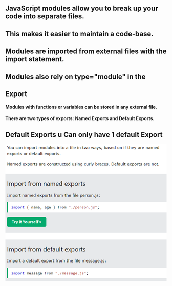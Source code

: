 ## JavaScript modules allow you to break up your code into separate files.

## This makes it easier to maintain a code-base.

## Modules are imported from external files with the import statement.

## Modules also rely on type="module" in the <script> tag.

<script type="module">
import message from "./message.js";
</script>

## Export
#### Modules with functions or variables can be stored in any external file.

#### There are two types of exports: Named Exports and Default Exports.

## Default Exports u Can only have 1 default Export

![alt text](/img5/export.PNG)





















<!-- ## Synchronous

#### What is Synchronous in JavaScript? As its base JavaScript language is synchronous. Synchronous means the code runs in a particular sequence of instructions given in the program. Each instruction waits for the previous instruction to complete its execution.

![alt text](/img5/sync.PNG)

## Asynchronous JavaScript
#### In this module, we take a look at asynchronous JavaScript, why it is important, and how it can be used to effectively handle potential blocking operations, such as fetching resources from a server.

![alt text](/img5/async.PNG)


## Promise

#### Объект Promise используется для отложенных и асинхронных вычислений.

#### может находиться в трёх состояниях:

#### ожидание (pending): начальное состояние, не исполнен и не отклонён.
#### исполнено (fulfilled): операция завершена успешно.
#### отклонено (rejected): операция завершена с ошибкой.



## Try...Catch

## Try
#### Конструкция try содержит блок try, в котором находится одна или несколько инструкций (Блок ({} ) обязательно должен присутствовать, даже если выполняется всего одна инструкция), и хотя бы один блок catch или finally. Таким образом, есть три основные формы конструкции try:

### try {...} catch {...}
### try {...} finally {...}
### try {...} catch {...} finally {...}

## Catch
#### Блок catch содержит инструкции, которые будут выполнены, если в блоке try произошла ошибка. Если любая инструкция в блоке try выбрасывает исключение, то управление сразу же переходит в блок catch. Если в блок try не было выброшено исключение, то блок catch не выполняется.

## Async Await

#### Note: The await keyword is only valid inside async functions within regular JavaScript code. If you use it outside of an async function's body, you will get a SyntaxError.await can be used on its own with JavaScript modules.


## API(Aplication Programming Interface)

#### API повсеместно используют для взаимодействия программ и приложений с операционными системами или интернет-сайтами. Если бы Application Programming Interface отключились, то почти все сервисы в интернете и большинство компьютерных программ перестали бы работать.

#### С помощью API программисты могут использовать возможности разных приложений, не задумываясь о том, как эти приложения обрабатывают запросы и какой у них код.

![alt text](/img5/API.png)

## Fetch()

#### Fetch API предоставляет интерфейс JavaScript для работы с запросами и ответами HTTP. Он также предоставляет глобальный метод fetch() (en-US), который позволяет легко и логично получать ресурсы по сети асинхронно.

## Fetch(Get)
![alt text](/img5/awaitfetch.PNG)

## Fetch(Post)
![alt text](/img5/post.PNG)

## Fetch(Delete)
![alt text](/img5/Delete.PNG)

## Axios
![alt text](/img5/Axiosjs.jpg)
#### Что такое Axios? Axios - это HTTP-клиент, основанный на Promise для node.js и браузера. Он изоморфный (= он может работать в браузере и node.js с той же базой кодов). На стороне сервера он использует нативный node.js http -модуль, тогда как на стороне клиента (браузер) он использует XMLHttpRequests.

![alt text](/img5/Axios.PNG)

 -->



















<!-- ## Dom
#### Этот раздел представляет краткое знакомство с Объектной Моделью Документа (DOM) - что такое DOM, каким образом предоставляются структуры HTML и XML документов, и как взаимодействовать с ними. Данный раздел содержит справочную информацию и примеры.

![alt text](/img4dom/DOM.PNG)

## Document.querySelector()
#### Document метод querySelector() возвращает первый элемент (Element) документа, который соответствует указанному селектору или группе селекторов. Если совпадений не найдено, возвращает значение null.
![alt text](/img4dom/QuerySelector.png)


## InnerHtml

#### innerHTML – самый простой способ считать или изменить HTML-содержимое элемента. Это свойство использует строки, что даёт возможность легко менять и очищать содержимое элементов. Когда в innerHTML присваивается новое значение, все предыдущее содержимое удаляется и создаётся новое, что приводит к перерисовке страницы

## Events

### 1-Пользователь кликает мышью или наводит курсор на определённый элемент.
### 2-Пользователь нажимает клавишу на клавиатуре.
### 3-Пользователь изменяет размер или закрывает окно браузера.
### 4-Завершение загрузки веб-страницы.
### 5-Отправка данных через формы.
### 6-Воспроизведение видео, пауза или завершение воспроизведения.
### 7-Произошла ошибка.
![alt text](/img4dom/Events.PNG)

## В HTML-документах создаёт элемент c тем тегом, что указан в аргументе или HTMLUnknownElement, если имя тега не распознаётся.
 
#### element — созданный объект элемента.
#### tagName — строка, указывающая элемент какого типа должен быть создан. nodeName создаётся и инициализируется со значением tagName.
#### options — необязательный параметр, объект ElementCreationOptions, который может содержать только поле is, указывающее имя пользовательского элемента, созданного с помощью customElements.define() (см. Веб-компоненты).
![alt text](/img4dom/CreateElemnt.PNG)


## appendChild()
#### Node.appendChild() добавляет узел в конец списка дочерних элементов указанного родительского узла. Если данный дочерний элемент является ссылкой на существующий узел в документе, то функция appendChild() перемещает его из текущей позиции в новую позицию (нет необходимости удалять узел из родительского узла перед добавлением его к какому-либо другому узлу).
![alt text](/img4dom/appendChild.PNG)

## Classlist()
#### ClassList является геттером. Возвращаемый им объект имеет несколько методов:

### add( String [,String] )
### Добавляет элементу указанные классы

### remove( String [,String] )
### **Удаляет у элемента указанные классы


## toggle() позволяет отобразить или скрыть выбранные элементы. Если элемент изначально отображается, то он будет скрыт, если элемент скрыт, то он будет отображен. -->






















<!-- ## Object

### Конструктор Object создаёт объект-обёртку для переданного значения. Если значением является null или undefined, создаёт и возвращает пустой объект, в противном случае возвращает объект такого типа, который соответствует переданному значению. Если значение уже является объектом, конструктор вернёт это значение.При вызове в не-конструктором контексте, Object ведёт себя идентично коду new Object().


## Object.entries

### Возвращаемое значение  Массив перечислений собственных свойств объекта с парами [key, value].
![alt text](/img3/objectentry.png)
### Описание
### Object.entries() возвращает массив, элементами которого являются массивы, соответствующие перечисляемому свойству пары [key, value], найденной прямо в object. Порядок свойств тот же, что и при прохождении циклом по свойствам объекта вручную.

### Object.keys

### Метод Object.keys() возвращает массив из собственных перечисляемых свойств переданного объекта, в том же порядке, в котором они бы обходились циклом for...in (разница между циклом и методом в том, что цикл перечисляет свойства и из цепочки прототипов).

![alt text](/img3/objectkey.PNG)


## Object.values()
![alt text](/img3/ovaluePNG.PNG)
### Метод Object.values() возвращает массив значений перечисляемых свойств объекта в том же порядке что и цикл for...in. Разница между циклом и методом в том, что цикл перечисляет свойства и из цепочки прототипов.


##  Destructuring and Spread

###  Destructuring Object

![alt text](/img3/dest.PNG)

#### Синтаксис деструктурирующего присваивания в выражениях JavaScript позволяет извлекать данные из массивов или объектов при помощи синтаксиса, подобного объявлению массива или литералов в объекте.

### Spread

[alt text](/img3/spread.PNG)

#### Spread syntax позволяет расширить доступные для итерации элементы (например, массивы или строки) в местах 
#### для функций: где ожидаемое количество аргументов для вызовов функций равно нулю или больше нуля
#### для элементов (литералов массива)
#### для выражений объектов: в местах, где количество пар "ключ-значение" должно быть равно нулю или больше (для объектных литералов)

## This
#### Значение
### Свойство контекста выполнения кода (global, function или eval), которое в нестрогом режиме всегда является ссылкой на объект, а в строгом режиме может иметь любое значение.

## NewDate()

#### Создаёт экземпляр объекта Date, представляющего собой момент времени. Объект Дата содержит число миллисекунд прошедших с 1 января 1970 г. UTC

#### Если никаких аргументов передано не было, конструктор создаёт объект Date для текущих даты и времени, согласно системным настройкам.
#### Если передано как минимум два аргумента, отсутствующие аргументы устанавливаются в стартовые значения - день месяца 1 и время полуночи.

![alt text](/img3/Date.PNG)

## DateNow()

#### Метод Date.now() возвращает количество миллисекунд, прошедших с 1 января 1970 года 00:00:00 по UTC.

## getFullYear()

![alt text](/img3/fullyear.PNG)

#### Метод getFullYear() возвращает год указанной даты по местному времени.

## getMonth()

![alt text](/img3/Month.PNG)

#### Значение, возвращённое методом getMonth(), является целым числом от 0 до 11. 0 соответствует январю, 1 — февралю и так далее.

## getMinutes()

### Значение, возвращённое методом getMinutes(), является целым числом от 0 до 59.

### Метод setDate() устанавливает день месяца указанной даты по местному времени.

### Метод setMonth() устанавливает месяц указанной даты по местному времени.

### Метод setUTCFullYear() устанавливает полный год указанной даты по всемирному координированному времени.


























<!-- # 1-)Array Definition
# 2-)Array Methods

# 3-)Destructuring,spread and rest.

### Array is:
#### Массив в JavaScript — это упорядоченный список элементов с указанным индексом (ключом к ним). Когда мы хотим сохранить список определенных элементов, а затем получить к ним доступ с помощью одной переменной, именно тогда применяем массив

#### You can also add elements or change the elements by accessing the index value

#### Suppose, an array has two elements. If you try to add an element at index 3 (fourth element), the third element will be undefined. For example,
![alt text](/img2/empty.PNG)


### Array Methods
![alt text](/img2/methods.PNG)

#### push()
##### Adds Element at the end of your ARRAY

### unshift()
##### Adds Element at the begining of your ARRAY
![alt text](/img2/Push-unshift.PNG)

### Pop() - Shift
#####  Removes Elements
![alt text](/img2/pop-shift.PNG)

### reverse()
##### Reverses The Array Elements

### concat()

##### Merges Couple Arrays together
![alt text](/img2/concat.PNG)

#### The includes() 
##### method returns true if an Array contains a specified string. Otherwise it returns false. The includes() method is case sensitive.


#### The indexOf() 
##### method returns the position of the first occurrence of a value in a string. The indexOf() method returns -1 if the value is not found.


### splice()

#### Takes 3 Parameters!. 
#### Parameter No1 from where to start
#### Parameter No2 how many to remove
#### Parameter No3 What to Add

### slice()
#### The slice() method returns a shallow copy of a portion of an array into a new array object selected from start to end ( end not included) where start and end represent the index of items in that array.

### Takes 2 Parameters (start, end) Show from start to end Rest Cut Off!!!

## Callback Methods 
![alt text](/img2/Callback%20M%20List.PNG)

### forEach()
#### Описание Метод forEach() выполняет функцию callback один раз для каждого элемента, находящегося в массиве в порядке возрастания. Она не будет вызвана для удалённых или пропущенных элементов массива. Однако, она будет вызвана для элементов
![alt text](/img2/forEach.PNG)

### map()
![alt text](/img2/Map.PNG)
#### Метод map() создаёт новый массив с результатом вызова указанной функции для каждого элемента массива.

### find()

#### Метод find() возвращает значение первого найденного в массиве элемента, которое удовлетворяет условию переданному в callback функции. В противном случае возвращается undefined.

### filter() Метод filter() создаёт новый массив со всеми элементами, прошедшими проверку, задаваемую в передаваемой функции.
![alt text](/img2/filt.PNG)

### sort()

#### Метод sort() на месте сортирует элементы массива и возвращает отсортированный массив.
![alt text](/img2/sort.PNG)

### reduce()

#### Описание Метод reduce() выполняет функцию callback один раз для каждого элемента, присутствующего в массиве, за исключением пустот, принимая четыре аргумента: начальное значение (или значение от предыдущего вызова callback ), значение текущего элемента, текущий индекс и массив, по которому происходит итерация.
![alt text](/img2/reduce.PNG)

### Деструктурирующее присваивание
##### Синтаксис деструктурирующего присваивания в выражениях JavaScript позволяет извлекать данные из массивов или объектов при помощи синтаксиса, подобного объявлению массива или литералов в объекте.
![alt text](/img2/destruct.PNG)

### rest означает, что нужно взять все элементы, которые остались от деструктуризации и поместить их в массив с именем rest . Этому массиву можно дать любое имя. Rest срабатывает в самом конце, когда все остальные данные уже разложены по своим константам (или переменным). Именно поэтому он называется rest (оставшиеся).

### Spread syntax позволяет расширить доступные для итерации элементы (например, массивы или строки) в местах
![alt text](/img2/spread.PNG)
































### Methods Lecture1 # Methods
## 1-)String
## 2-)Number

### Method is a block of code which only runs when it is called. 
### You can pass data, known as parameters, into a method. 
### Methods are used to perform certain actions, and they are
### also known as functions.

## 1-) String
![alt text](/img/String.png)

### Definition and Usage
#### The charAt() method returns the character at a specified index (position) in a string.

#### The index of the first character is 0, the second 1, ...

## 2-) Concat!

#### The concat() method joins two or more strings.
#### The concat() method does not change the existing strings.
#### The concat() method returns a new string.
![alt text](/img/concat.PNG)

## 3-) replace && replaceAll!

#### The replace() method searches a string for a value or a regular expression.
#### The replace() method returns a new string with the value(s) replaced.
#### The replace() method does not change the original string.
![alt text](/img/replace.PNG)

## 4-) Split!

#### The split() method splits a string into an array of substrings. The split() method returns the new array. 
#### The split() method does not change the original string. If (" ") is used as separator, the string is split between words.
![alt text](/img/Split.PNG)

## 5-) Substr

#### The substr() method extracts a part of a string.
#### The substr() method begins at a specified position, and returns a specified number of characters.
#### The substr() method does not change the original string.To extract characters from the end of the string, use a negative start position.
![alt text](/img/Substr.PNG)

## 6-) substring

#### The substring() method extracts characters, between two indices (positions), from a string, and returns the substring.
#### The substring() method extracts characters from start to end (exclusive).
#### The substring() method does not change the original string.
#### If start is greater than end, arguments are swapped: (4, 1) = (1, 4). #from 1 to 4 doesnt show #4
#### Start or end values less than 0, are treated as 0.
![alt text](/img/substring.PNG)


## 7-) Slice

#### The slice() method returns a shallow copy of a portion of an array into a new array object selected from start to end ( end not included) where start and end represent the index of items in that array.
![alt text](/img/Slice.PNG)

## 8-) toLowerCase
![alt text](/img/ToLowerCase.PNG)

## 9-) toUpperCase
![alt text](/img/ToUpperCase.PNG)

## 10-) Trim
#### Method trim() removes whitespace from both sides of a string. trim() method does not change the original string.
![alt text](/img/Trim.PNG)

## 11-) Includes

#### The includes() method returns true if a string contains a specified string. Otherwise it returns false. The includes() method is case sensitive.
![alt text](/img/includes.PNG)

## 12-) search 

#### The search() method matches a string against a regular expression **    The search() method returns the index (position) of the first match.     The search() method returns -1 if no match is found.
![alt text](/img/search.PNG)

## 13-) toString
#### Converts Number to String

## 14-) indexOf
#### The indexOf() method returns the position of the first occurrence of a value in a string. The indexOf() method returns -1 if the value is not found.
![alt text](/img/indexOf.PNG)

## 15-) Repeat

#### Repeats String Given times!



# Number Methods

### Math.round(),ceil(),floor
#### Round if 4.5 and more converts NUM to 5 else to 4

#### Floor if 4,99 Dropsdown to 4

#### Ceil if 4.1 JumpsUp to 5



### Math.max() && Math.min()
#### max returns biggest NUM
#### Min returns Smallest Num


### Math.sqrt && Math.pow

#### sqrt Returns Square Root of Number

#### The pow() method computes the power of a number by raising the second argument to the power of the first argument.

### is NAN
![alt text](/img/IsNaN.PNG)

#### Checks if it is Number or not Returns True And False
 -->
